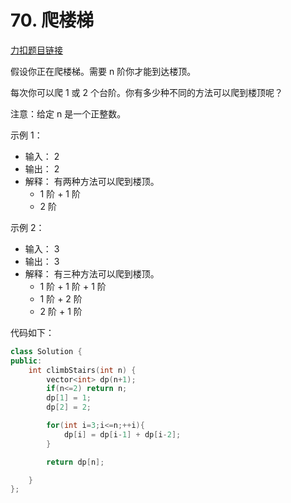 # 70. 爬楼梯
[力扣题目链接](https://leetcode-cn.com/problems/climbing-stairs/)

假设你正在爬楼梯。需要 n 阶你才能到达楼顶。

每次你可以爬 1 或 2 个台阶。你有多少种不同的方法可以爬到楼顶呢？

注意：给定 n 是一个正整数。

示例 1：
* 输入： 2
* 输出： 2
* 解释： 有两种方法可以爬到楼顶。
    * 1 阶 + 1 阶
    * 2 阶

示例 2：
* 输入： 3
* 输出： 3
* 解释： 有三种方法可以爬到楼顶。
    * 1 阶 + 1 阶 + 1 阶
    * 1 阶 + 2 阶
    * 2 阶 + 1 阶



代码如下：
```CPP
class Solution {
public:
    int climbStairs(int n) {
        vector<int> dp(n+1);
        if(n<=2) return n;
        dp[1] = 1;
        dp[2] = 2;

        for(int i=3;i<=n;++i){
            dp[i] = dp[i-1] + dp[i-2];
        }

        return dp[n];

    }
};
```

